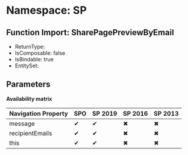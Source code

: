 # Namespace: SP

## Function Import: SharePagePreviewByEmail

- ReturnType: 
- IsComposable: false
- IsBindable: true
- EntitySet: 

## Parameters

**Availability matrix**

Navigation Property | SPO | SP 2019 | SP 2016 | SP 2013
----------|-----|---------|---------|--------
message | ✔ | ✔ | ✖ | ✖
recipientEmails | ✔ | ✔ | ✖ | ✖
this | ✔ | ✔ | ✖ | ✖
